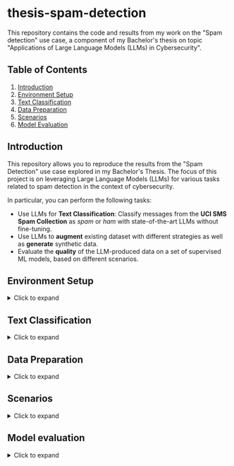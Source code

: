 # thesis-spam-detection
This repository contains the code and results from my work on the "Spam detection" use case, a component of my Bachelor's thesis on topic "Applications of Large Language Models (LLMs) in Cybersecurity".

## Table of Contents
1. [Introduction](#introduction)
2. [Environment Setup](#environment-setup)
3. [Text Classification](#text-classification)
4. [Data Preparation](#data-preparation)
5. [Scenarios](#scenarios)
6. [Model Evaluation](#model-evaluation)


## Introduction

This repository allows you to reproduce the results from the "Spam Detection" use case explored in my Bachelor's Thesis. The focus of this project is on leveraging Large Language Models (LLMs) for various tasks related to spam detection in the context of cybersecurity.

In particular, you can perform the following tasks:
- Use LLMs for **Text Classification**: Classify messages from the __UCI SMS Spam Collection__ as *spam* or *ham* with state-of-the-art LLMs without fine-tuning.
- Use LLMs to **augment** existing dataset with different strategies as well as **generate** synthetic data.
- Evaluate the **quality** of the LLM-produced data on a set of supervised ML models, based on different scenarios.

## Environment Setup
<details>
<summary>Click to expand</summary>

To get this project up and running, you'll need to set up a virtual environment with all the required dependencies. We use Conda for managing our environment.

1. **Clone the repository**:

First, clone the project repository to your local machine.

```
git clone https://github.com/aleksandarmanev01/thesis-spam-detection.git
cd thesis-spam-detection
```

2. **Create the Conda Environment**:

Use the `environment.yml` file to create a new Conda environment with all required dependencies.

```
conda env create -f environment.yml
```

3. **Activate the Environment**:

After creating the environment, activate it to use.
```
conda activate my-env-name
```
Replace `my-env-name` with the name of your environment.

4. **Verify the Environment** (Optional):

To ensure the environment is set up correctly, you can list all available environments.
```
conda env list
```

5. **Deactivate the Environment**:

When you're done working, deactivate the environment.

```
conda deactivate
```
</details>

## Text Classification
<details>
<summary>Click to expand</summary>

As part of my thesis, two LLMs were utilized for the text classification task: Llama 2 70B Chat and FLAN-T5 XXL.
In particular, we utilized their versions hosted by *Hugging Face*, thus for making inference with Llama 2 70B Chat, a **Pro** subscription is required.  
For each data point of the **UCI SMS Spam Collection**, we made a prediction with the two models using various prompting strategies.
In order to reproduce the work, please do the following: 

1. Create a `config.py` file in `thesis-spam-detection`.
2. Put a set access tokens for *Hugging Face* in the format ``
API_TOKENS= [...]
``  
We evaluate the data points in batches of 1000 to avoid rate limits by *Hugging Face*. Therefore, at least 6 tokens are recommended in order to evaluate all data points in one run.  
**Important:** Due to the sensitivity of the content of `config.py`, it is not tracked by Git.
3. Run `text-classification/main.py`
4. For each data point, a prediction will be made with the two models and the different prompting strategies. The predictions are then saved in `text-classification/predictions/` in the format `message`, `predicted_label`, `actual_label`.
5. Analyse the predictions using the Jupyter Notebooks in the `analysis` folder.
</details>

## Data Preparation
<details>
<summary>Click to expand</summary>  

In order to augment the existing training data with different scenarios and to generate synthetic data, we utilized Llama 2 70B Chat.
The relevant scripts are in the `data` folder.
</details>

## Scenarios
<details>
<summary>Click to expand</summary>

To evaluate the generated data, we followed a systematic approach: adding different portions of augmented or synthetic data to the original training dataset.

As training set, we utilized a fixed 80% of the UCI dataset. In the following, we will refer to it as **TD**.  
As validation set, we utilized the remaining 20% of the UCI dataset. In the following, we will refer to it as **VD**.

The scenarios that are evaluated in this use case are:

| Scenario Name  | Training data          | Validation data |
|----------------|------------------------|-----------------|
| Scenario_OAM_O | TD + Augmented Mixed   | VD              |
| Scenario_OAS_O | TD + Augmented Spam    | VD              |
| Scenario_AM_O  | Augmented Mixed (100%) | VD              |
| Scenario_OGM_O | TD + Generated Mixed   | VD              |
| Scenario_GM_O  | Generated Mixed        | VD              | 
| Scenario_GM_F  | Generated Mixed        | TD + VD         | 

*Note:* **Mixed** refers to augmenting/generating both classes equally.  
The name of the scenario can be understood the following way:
`Scenario_{training data}_{validation data}`, with 
- **OAM**: Original + Augmented Mixed
- **OAS**: Original + Augmented Spam
- **OGM**: Original + Generated Mixed
- **AM**: Augmented Mixed
- **GM**: Generated Mixed
- **O**: Original
</details>

## Model evaluation
<details>
<summary>Click to expand</summary>

In order to evaluate the quality of the LLM-produced data, we utilize a wide range of supervised ML models: BERT, LSTM, NB, LR, KNN, SVM, XGBoost and LightGBM. To reproduce the results in the thesis, please do the following:

First, due to the need for GPU for more efficient evaluation of the BERT model, it is done externally via Google Colab.
Hence, we evaluate BERT first:

1. Open `src/bert/BERT_TextClassifier_SD.ipynb`
2. Connect Google Drive to Google Colab.
3. In My Drive on Google Drive, create the following folders:
`MyDrive/Bachelor's Thesis/Spam detection`
4. In the `Spam detection` folder, please create the following structure:
- `data`: a folder, which should contain the exact same content as the `data` folder in this repo
- `bert`: a folder, which should contain:
  - `training_data`: a folder, which will contain:
    - all log files containing training details for each scenario and data portions across the different runs 
    - `training_plots`, a folder which will contain plots illustrating the training process using different metrics, such as accuracy, loss and F1 score
- `predictions`: a folder, in which all the predictions will be saved automatically
5. Having done this, execute the Jupyter Notebook for the desired amount of runs. Do not forget to adjust the `run_id` properly, the desired format is `Run_{id}`. All scenarios will be evaluated with all portions of data. The training process can be observed on Colab.
6. In the `training_data` on Drive, all the relevant training data will be saved for further analysis (in this repo, this is the data saved in `src/bert/training_data`).
7. In `predictions`, all the predictions made will be saved.

Once the Colab finishes execution for the desired amount of runs, please do the following. Download the `predictions` folder and place it in this repo.
Do not modify the structure, it will be used here as well.
Next, follow the steps:

1. Open `src/main.py` and adjust the `run_id`. The format, once again, is `Run_{id}`.
2. Run `src/main.py`. This will cause all models to be evaluated for all scenarios with all amounts of data.
3. Again, during training, the current state will be logged on the console. Similarly, training data for LSTM will be saved as logs and plots (different metrics) in `lstm/training_data`.
4. While the program is running, predictions will be saved in the `predictions` folder. They have the format: `message`, `predicted_label`, `actual_label`, same as for BERT and **Text Classification**.
5. The predictions are sorted by run id, scenario, dataset, model. 
6. Once the desired amount of runs is done (same as for BERT), navigate to `src/analysis:`
7. Execute `process_predictions.py`, which will compute the metrics that are defined there based on the predictions for each run and scenario.
8. Then, to calculate the average across the different runs, execute `compute_average.py`. This will result in different metrics per scenario.
9. Then, run `generate_tables.py` to generate tables with all the metrics with average results per scenario.
10. Alternatively, run `plot_results.py` to generate plots of the metrics.
11. The tables can be found in `/results/Tables/` and the plots in `/results/Plots/`.
</details>